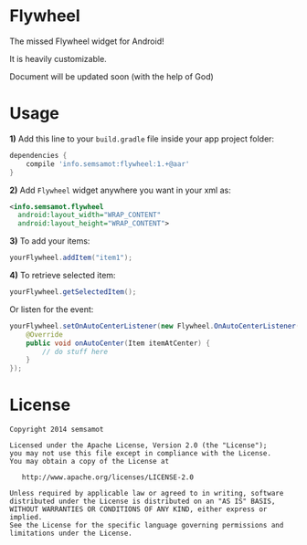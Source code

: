 Flywheel
=================
The missed Flywheel widget for Android!

It is heavily customizable.

Document will be updated soon (with the help of God)

Usage
=================
**1)** Add this line to your `build.gradle` file inside your app project folder:

```groovy
dependencies {
    compile 'info.semsamot:flywheel:1.+@aar'
}
```

**2)** Add `Flywheel` widget anywhere you want in your xml as:

```xml
<info.semsamot.flywheel
  android:layout_width="WRAP_CONTENT"
  android:layout_height="WRAP_CONTENT">
```

**3)** To add your items:

```java
yourFlywheel.addItem("item1");
```

**4)** To retrieve selected item:
```java
yourFlywheel.getSelectedItem();
```
Or listen for the event:
```java
yourFlywheel.setOnAutoCenterListener(new Flywheel.OnAutoCenterListener() {
    @Override
    public void onAutoCenter(Item itemAtCenter) {
        // do stuff here
    }
});
```

License
=================
```
Copyright 2014 semsamot

Licensed under the Apache License, Version 2.0 (the "License");
you may not use this file except in compliance with the License.
You may obtain a copy of the License at

   http://www.apache.org/licenses/LICENSE-2.0

Unless required by applicable law or agreed to in writing, software
distributed under the License is distributed on an "AS IS" BASIS,
WITHOUT WARRANTIES OR CONDITIONS OF ANY KIND, either express or implied.
See the License for the specific language governing permissions and
limitations under the License.
```
